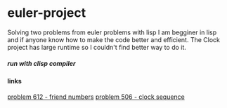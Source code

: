 # euler-project

Solving two problems from euler problems with lisp 
I am begginer in lisp and if anyone know how to make the code better and efficient.
The Clock project has large runtime so I couldn't find better way to do it.

##### run with clisp compiler 

#### links
[problem 612 - friend numbers](https://projecteuler.net/problem=612)
[problem 506 - clock sequence](https://projecteuler.net/problem=506)